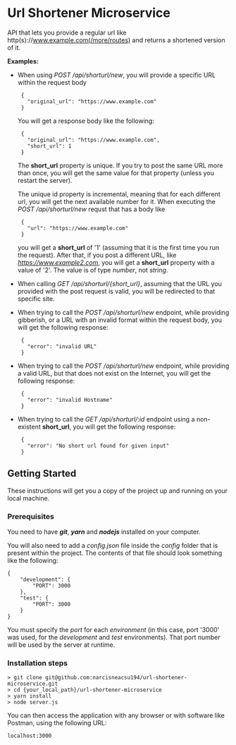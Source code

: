 # Url Shortener Microservice

API that lets you provide a regular url like http(s)://www.example.com(/more/routes) and returns a shortened version of it.

**Examples:**


* When using *POST /api/shorturl/new*, you 
will provide a specific URL within the request body
   ```
    {
      "original_url": "https://www.example.com"
    }
   ```
  You will get a response body like the following:

   ```
    {
      "original_url": "https://www.example.com",
      "short_url": 1
    }
   ```
  The **short_url** property is unique. If you try to post the same URL more than once, you will get the same value for that property (unless you restart the server).

  The unique id property is incremental, meaning that for each different url, you will get the next available number for it.
When executing the *POST /api/shorturl/new* requst that has a body like

   ```
    {
      "url": "https://www.example.com"
    }
   ```

  you will get a **short_url** of '1' (assuming that it is the first time you run the request). After that, if you post a different URL, like *https://www.example2.com*, you will get a **short_url** property with a value of '2'. The value is of type *number*, not *string*.

* When calling *GET /api/shorturl/{short_url}*, assuming that the URL you provided with the post request is valid, you will be redirected to that specific site.

* When trying to call the *POST /api/shorturl/new* endpoint, while providing gibberish, or a URL with an invalid format within the request body, you will get the following response: 

   ```
    {
      "error": "invalid URL"
    }
   ```

* When trying to call the *POST /api/shorturl/new* endpoint, while providing a valid URL, but that does not exist on the Internet, you will get the following response: 

   ```
    {
      "error": "invalid Hostname"
    }
   ```

* When trying to call the *GET /api/shorturl/:id* endpoint using a non-existent **short_url**, you will get the following response: 

   ```
    {
      "error": "No short url found for given input"
    }
   ```

## Getting Started

These instructions will get you a copy of the project up and running on your local machine.

### Prerequisites

You need to have ***git***, ***yarn*** and ***nodejs*** installed on your computer.

You will also need to add a *config.json* file inside the *config* folder that is present within the project. The contents of that file should look something like the following:

```
{
    "development": {
        "PORT": 3000
    },
    "test": {
        "PORT": 3000
    }
}

```
You must specify the *port* for each *environment* (in this case, port '3000' was used, for the *development* and *test* environments). That port number will be used by the server at runtime.

### Installation steps

```
> git clone git@github.com:narcisneacsu194/url-shortener-microservice.git
> cd {your_local_path}/url-shortener-microservice
> yarn install
> node server.js
```

You can then access the application with any browser or with software like Postman, using the following URL:

```
localhost:3000
```
